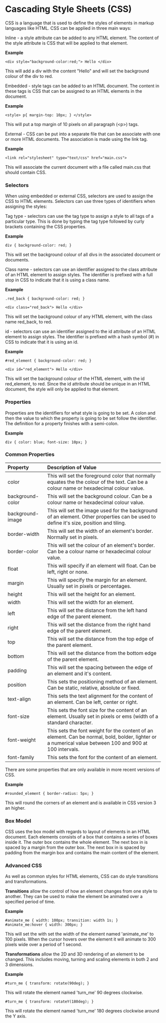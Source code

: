 # Cascading Style Sheets \(CSS\)

CSS is a language that is used to define the styles of elements in markup languages like HTML. CSS can be applied in three main ways:

Inline - a style attribute can be added to any HTML element. The content of the style attribute is CSS that will be applied to that element.

**Example**

`<div style="background-color:red;"> Hello </div>`

This will add a div with the content "Hello" and will set the background colour of the div to red.

Embedded - style tags can be added to an HTML document. The content in these tags is CSS that can be assigned to an HTML elements in the document.

**Example**

`<style> p{ margin-top: 10px; } </style>`

This will put a top margin of 10 pixels on all paragraph \(&lt;p&gt;\) tags.

External - CSS can be put into a separate file that can be associate with one or more HTML documents. The association is made using the link tag.

**Example**

`<link rel="stylesheet" type="text/css" href="main.css">`

This will associate the current document with a file called main.css that should contain CSS.

### Selectors

When using embedded or external CSS, selectors are used to assign the CSS to HTML elements. Selectors can use three types of identifiers when assigning the styles:

Tag type - selectors can use the tag type to assign a style to all tags of a particular type. This is done by typing the tag type followed by curly brackets containing the CSS properties.

**Example**

`div { background-color: red; }`

This will set the background colour of all divs in the associated document or documents.

Class name - selectors can use an identifier assigned to the class attribute of an HTML element to assign styles. The identifier is prefixed with a full stop in CSS to indicate that it is using a class name.

**Example**

`.red_back { background-color: red; }`

`<div class="red_back"> Hello </div>`

This will set the background colour of any HTML element, with the class name red\_back, to red.

id - selectors can use an identifier assigned to the id attribute of an HTML element to assign styles. The identifier is prefixed with a hash symbol \(\#\) in CSS to indicate that it is using an id.

**Example**

`#red_element { background-color: red; }`

`<div id="red_element"> Hello </div>`

This will set the background colour of the HTML element, with the id red\_element, to red. Since the id attribute should be unique in an HTML document, the style will only be applied to that element.

### Properties

Properties are the identifiers for what style is going to be set. A colon and then the value to which the property is going to be set follow the identifier. The definition for a property finishes with a semi-colon.

**Example**

`div { color: blue; font-size: 10px; }`

### Common Properties

| Property | Description of Value |
| :--- | :--- |
| color | This will set the foreground color that normally equates the the colour of the text. Can be a colour name or hexadecimal colour value. |
| background-color | This will set the background colour. Can be a colour name or hexadecimal colour value. |
| background-image | This will set the image used for the background of an element. Other properties can be used to define it's size, position and tiling. |
| border-width | This will set the width of an element's border. Normally set in pixels. |
| border-color | This will set the colour of an element's border. Can be a colour name or hexadecimal colour value. |
| float | This will specify if an element will float. Can be left, right or none. |
| margin | This will specify the margin for an element. Usually set in pixels or percentages. |
| height | This will set the height for an element. |
| width | This will set the width for an element. |
| left | This will set the distance from the left hand edge of the parent element. |
| right | This will set the distance from the right hand edge of the parent element. |
| top | This will set the distance from the top edge of the parent element. |
| bottom | This will set the distance from the bottom edge of the parent element. |
| padding | This will set the spacing between the edge of an element and it's content. |
| position | This sets the positioning method of an element. Can be static, relative, absolute or fixed. |
| text-align | This sets the text alignment for the content of an element. Can be left, center or right. |
| font-size | This sets the font size for the content of an element. Usually set in pixels or ems \(width of a standard character. |
| font-weight | This sets the font weight for the content of an element. Can be normal, bold, bolder, lighter or a numerical value between 100 and 900 at 100 intervals. |
| font-family | This sets the font for the content of an element. |

There are some properties that are only available in more recent versions of CSS.

**Example**

`#rounded_element { border-radius: 5px; }`

This will round the corners of an element and is available in CSS version 3 an higher.

### Box Model

CSS uses the box model with regards to layout of elements in an HTML document. Each elements consists of a box that contains a series of boxes inside it. The outer box contains the whole element. The next box in is spaced by a margin from the outer box. The next box in is spaced by padding from the margin box and contains the main content of the element.

### Advanced CSS

As well as common styles for HTML elements, CSS can do style transitions and transformations.

**Transitions** allow the control of how an element changes from one style to another. They can be used to make the element be animated over a specified period of time.

**Example**

`#animate_me { width: 100px; transition: width 1s; }`  
`#animate_me:hover { width: 300px; }`

This will set the with set the width of the element named 'animate\_me' to 100 pixels. When the cursor hovers over the element it will animate to 300 pixels wide over a period of 1 second.

**Transformations** allow the 2D and 3D rendering of an element to be changed. This includes moving, turning and scaling elements in both 2 and 3 dimensions.

**Example**

`#turn_me { transform: rotate(90deg); }`

This will rotate the element named 'turn\_me' 90 degrees clockwise.

`#turn_me { transform: rotateY(180deg); }`

This will rotate the element named 'turn\_me' 180 degrees clockwise around the Y axis.

